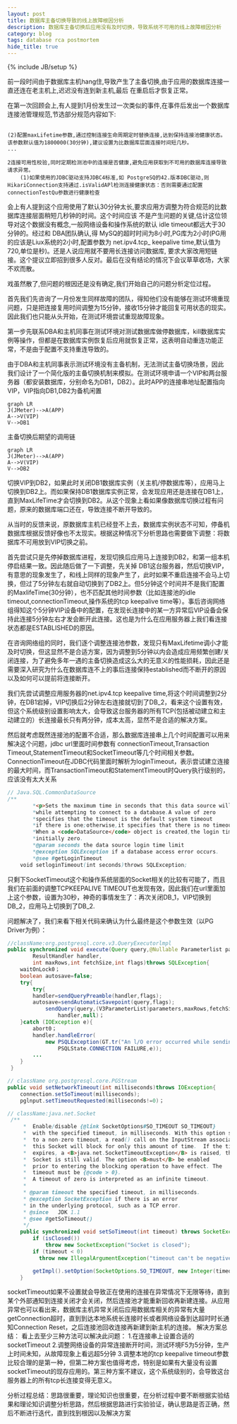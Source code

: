 ```yaml
---
layout: post
title: 数据库主备切换导致的线上故障根因分析
description: 数据库主备切换后应用没有及时切换，导致系统不可用的线上故障根因分析
category: blog
tags: database rca postmortem
hide_title: true
---
```

{% include JB/setup %}
      

前一段时间由于数据库主机hang住,导致产生了主备切换,由于应用的数据库连接一直还连在老主机上,迟迟没有连到新主机,最后  在重启后才恢复正常。      

在第一次回顾会上,有人提到1月份发生过一次类似的事件,在事件后发出一个数据库连接池管理规范,节选部分规范内容如下:

```
       
(2)配置maxLifetime参数,通过控制连接生命周期定时替换连接,达到保持连接池健康状态。该参数默认值为1800000(30分钟),建议设置为比数据库层面连接时间短几秒。                                                             
...

2连接可用性校验,同时定期检测池中的连接是否健康,避免应用获取到不可用的数据库连接导致请求异常。  
    (1)如果使用的JDBC驱动支持JDBC4标准,如 PostgreSQ的42.版本DBC驱动,则 HikariConnection支持通过.isValidAPl检测连接健康状态：否则需要通过配置 connectionTestQu参数进行健康检查
```

会上有人提到这个应用使用了默认30分钟太长,要求应用方调整为符合规范的比数据库连接层面稍短几秒钟的时间。这个时间应该 不是产生问题的关键,估计这位领导对这个数据没有概念,一般网络设备和操作系统的默认 idle timeout都远大于30分钟的。经过和 DBA团队确认,得 MySQ的超时时间为8小时,PG库为2小时(PG用的应该是Liux系统的2小时,配置参数为  net.ipv4.tcp_ keepalive time,默认值为720,单位是秒)。还是人说应用就不要用长连接访问数据库, 要求大家改用短链接。这个提议立即招到很多人反对。最后在没有结论的情况下会议草草收场，大家不欢而散。

戏虽然散了,但问题的根因还是没有确定,我们开始自己的问题分析定位过程。

首先我们先咨询了一月份发生同样故障的团队，得知他们没有能够在测试环境重现问题，只是把连接复用时间调整为15分钟，接收15分钟才能回复可用状态的现实。因此我们也只能从头开始，在测试环境尝试重现故障现象。

第一步先联系DBA和主机同事在测试环境对测试数据库做停数据库，kill数据库实例等操作，但都是在数据库实例恢复后应用就恢复正常，这表明自动重连功能正常，不是由于配置不支持重连导致的。

由于DBA和主机同事表示测试环境没有主备机制，无法测试主备切换场景，因此我们设计了一个简化版的主备切换机制来模拟。在测试环境申请一个VIP和两台服务器（都安装数据库，分别命名为DB1，DB2）。此时APP的连接串地址配置指向VIP，VIP指向DB1,DB2为备机闲置

```mermaid
graph LR
J(JMeter)-->A(APP)
A-->V(VIP)
V-->DB1
```

主备切换后期望的调用链

```mermaid
graph LR
J(JMeter)-->A(APP)
A-->V(VIP)
V-->DB2
```

切换VIP到DB2，如果此时关闭DB1数据库实例（关主机/停数据库等），应用马上切换到DB2上。而如果保持DB1数据库实例正常，会发现应用还是连接在DB1上，直到MaxLifeTime才会切换到DB2。从这个现象上看如果像数据库切换过程有问题，原来的数据库端口还在，导致连接不断开导致的。

从当时的反馈来说，原数据库主机已经登不上去，数据库实例状态不可知，停备机数据库根据反馈好像也不太现实。根据这种情况下分析思路也需要做下调整：将数据库不可用放到VIP切换之前。

首先尝试只是先停掉数据库进程，发现切换后应用马上连接到DB2，和第一组本机停启结果一致。因此随后做了一下调整，先关掉
DB1这台服务器，然后切换VIP，有意思的现象发生了，和线上同样的现象产生了，此时如果不重启连接不会马上切换，但过了5分钟左右就自动切换到了DB2上。但5分钟这个时间并不是我们配置的MaxlifeTime(30分钟），也不匹配其他时间参数（比如连接池的idle timeout,connectionTimeout,操作系统的tcp keepalive time等）。事后咨询网络组得知这个5分钟VIP设备中的配置，在发现长连接中的某一方异常后VIP设备会保持此连接5分钟左右才发会断开此连接。这也是为什么在应用服务器上我们看连接状态都是ESTABLISHED的原因。

在咨询网络组的同时，我们逐个调整连接池参数，发现只有MaxLifetime调小才能及时切换，但这显然不是合适方案，因为调整到5分钟以内会造成应用频繁创建/关闭连接，为了避免多年一遇的主备切换造成这么大的无意义的性能损耗，因此还是需要深入研究为什么在数据库连不上的事后连接保持established而不断开的原因以及如何可以提前将连接断开。

我们先尝试调整应用服务器的net.ipv4.tcp keepalive time,将这个时间调整到2分钟，在DB1宕掉，VIP切换后2分钟左右连接就切到了DB_2，看来这个设置有效，但这个系统级别设置影响太大，会导致这台服务器的所有TCP(包括被动建立和主动建立的）长连接最长只有两分钟，成本太高，显然不是合适的解决方案。

然后就考虑既然连接池的配置不合适，那么数据库连接串上几个时间配置可以用来解决这个问题，jdbc url里面时间参数有
connectionTimeout,Transaction Timeout,StatementTimeout和SocketTimeout等几个时间相关参数。ConnectionTimeout在JDBC代码里面时解析为loginTimeout，表示尝试建立连接的最大时间，而TransactionTimeout和StatementTimeout时Query执行级别的，应该没有太大关系

```java
// Java.SQL.CommonDataSource
/**
        *<p>Sets the maximum time in seconds that this data source will wait
        *while attempting to connect to a database.A value of zero
        *specifies that the timeout is the default system timeout
        *if there is one;otherwise,it specifies that there is no timeout.
        *When a <code>DataSource</code> object is created,the login timeout is
        *initially zero.
        *@param seconds the data source login time limit
        *@exception SQLException if a database access error occurs.
        *@see #getLoginTimeout
    void setloginTimeout(int seconds)throws SQLException;
```

只剩下SocketTimeout这个和操作系统层面的Socket相关的比较有可能了，而且我们在前面的调整TCPKEEPALIVE TIMEOUT也发现有效，因此我们在url里面加上这个参数，设置为30秒，神奇的事情发生了：再次关闭DB_1，VIP切换到DB_2，应用马上切换到了DB_2.

问题解决了，我们来看下相关代码来确认为什么最终是这个参数生效（以PG Driver为例）：

```java
//className:org.postgresql.core.v3.QueryExecutorlmpl
public synchronized void execute(Query query,@Nullable Parameterlist parameters,
        ResultHandler handler,
        int maxRows,int fetchSize,int flags)throws SQLException{
    waitOnLock0；
    boolean autosave=false;
    try{
        try{
        handler=sendQueryPreamble(handler,flags);
        autosave=sendAutomaticSavepoint(query,flags);
            sendQuery(query,(V3ParameterList)parameters,maxRows,fetchSize,flags,
                handler,null)；
    }catch (IOException e){
        abort0；
        handler.handleError(
            new PSQLException(GT.tr("An l/O error occurred while sending to the backend."),
                PSQLState.CONNECTION FAILURE,e));
        ...
    }
 }
```

```java
// className org.postgresql.core.PGStream
public void setNetworkTimeout(int milliseconds)throws IOException{
    connection.setSoTimeout(milliseconds);
    pglnput.setTimeoutRequested(milliseconds!=0)；
```

```java
// className:java.net.Socket
 /**
     *  Enable/disable {@link SocketOptions#SO_TIMEOUT SO_TIMEOUT}
     *  with the specified timeout, in milliseconds. With this option set
     *  to a non-zero timeout, a read() call on the InputStream associated with
     *  this Socket will block for only this amount of time.  If the timeout
     *  expires, a <B>java.net.SocketTimeoutException</B> is raised, though the
     *  Socket is still valid. The option <B>must</B> be enabled
     *  prior to entering the blocking operation to have effect. The
     *  timeout must be {@code > 0}.
     *  A timeout of zero is interpreted as an infinite timeout.
     *
     * @param timeout the specified timeout, in milliseconds.
     * @exception SocketException if there is an error
     * in the underlying protocol, such as a TCP error.
     * @since   JDK 1.1
     * @see #getSoTimeout()
     */
    public synchronized void setSoTimeout(int timeout) throws SocketException {
        if (isClosed())
            throw new SocketException("Socket is closed");
        if (timeout < 0)
          throw new IllegalArgumentException("timeout can't be negative");

        getImpl().setOption(SocketOptions.SO_TIMEOUT, new Integer(timeout));
    }
```

socketTimeout如果不设置就会导致正在使用的连接在异常情况下无限等待，直到某个外部通知到连接关闭才会关闭，然后连接池才能重新回收再新建连接。从应用异常也可以看出来，数据库主机异常关闭后应用数据库相关的异常有大量getConnection超时，直到到达本地系统长连接时长或者网络设备到达超时时长通知Connection Reset，之后连接池回收连接再新建到新主机的连接。
解决方案总结：
看上去至少三种方法可以解决此问题：
    1.在连接串上设置合适的socketTimeout
    2.调整网络设备的异常连接断开时间，测试环境F5为5分钟，生产上时间未知，从故障现象上看远超5分钟
    3.调整本地的tcp keepalive timeout参数
比较合理的是第一种，但第二种方案也值得考虑，特别是如果有大量没有设置socketTimeout的现存应用的。第三种方案不建议，这个系统级别的，会导致这台服务器上的所有tcp长连接变得无意义。

分析过程总结：思路很重要，理论知识也很重要，在分析过程中要不断根据实验结果和理论知识调整分析思路，然后根据思路进行实验验证，确认思路是否正确，然后不断进行迭代，直到找到根因以及解决方案


                                            
